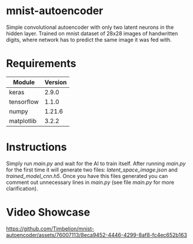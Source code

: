 # mnist-autoencoder

Simple convolutional autoencoder with only two latent neurons in the hidden layer. Trained on mnist dataset of 28x28 images of handwritten digits, where network has to predict the same image it was fed with.

# Requirements

Module  | Version
------------- | -------------
keras  | 2.9.0
tensorflow  | 1.1.0
numpy  | 1.21.6
matplotlib  | 3.2.2

# Instructions

Simply run *main.py* and wait for the AI to train itself. After running *main.py* for the first time it will generate two files: *latent_space_image.json* and *trained_model_cnn.h5*. Once you have this files generated you can comment out unnecessary lines in *main.py* (see file *main.py* for more clarification).

# Video Showcase

https://github.com/Timbelion/mnist-autoencoder/assets/76007113/8eca9452-4446-4299-8af8-fc4ec652b163



